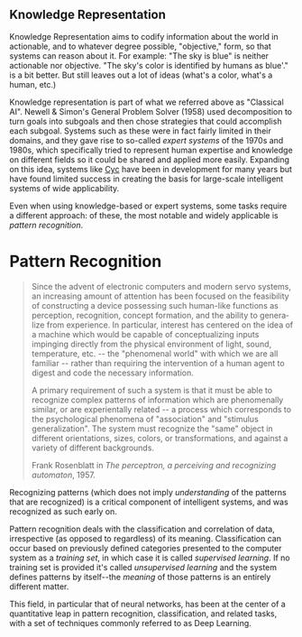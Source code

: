 
## Knowledge Representation

Knowledge Representation aims to codify information about the world in actionable, and to whatever degree possible, "objective," form, so that systems can reason about it. For example: "The sky is blue" is neither actionable nor objective. "The
sky's color is identified by humans as blue'." is a bit better. But
still leaves out a lot of ideas (what's a color, what's a human, etc.)

Knowledge representation is part of what we referred above as "Classical AI". Newell & Simon's General Problem Solver (1958) used decomposition to turn goals into subgoals and then chose strategies that could accomplish each subgoal. Systems such as these were in fact fairly limited in their domains, and they gave rise to so-called _expert systems_ of the 1970s and 1980s, which specifically tried to represent human expertise and knowledge on different fields so it could be shared and applied more easily. Expanding on this idea, systems like [Cyc](https://en.wikipedia.org/wiki/Cyc) have been in development for many years but have found limited success in creating the basis for large-scale intelligent systems of wide applicability.

Even when using knowledge-based or expert systems, some tasks require a different approach: of these, the most notable and widely applicable is _pattern recognition_.

# Pattern Recognition

<blockquote class="blockquote-reverse small">
   <p>Since the advent of electronic computers and modern servo systems, an increasing amount of attention has been focused on the feasibility of constructing a device possessing such human-like functions as perception, recognition, concept formation, and the ability to genera­lize from experience. In particular, interest has centered on the idea of a machine which would be capable of conceptualizing inputs impinging directly from the physical environment of light, sound, temperature, etc. -- the "phenomenal world" with which we are all familiar -- rather than requiring the intervention of a human agent to digest and code the necessary information.</p>
   <P>A primary requirement of such a system is that it must
   be able to recognize complex patterns of information which are phenomen­ally similar, or are experientally related -- a process which corresponds to the psychological phenomena of "association" and "stimulus generalization". The system must recognize the "same" object in different orientations, sizes, colors, or transformations, and against a variety of different backgrounds.</p>
   <footer>Frank Rosenblatt in <cite title="The perceptron, a perceiving and recognizing automaton">The perceptron, a perceiving and recognizing automaton</cite>, 1957.</footer>
</blockquote>

Recognizing patterns (which does not imply _understanding_ of the patterns that are recognized) is a critical component of intelligent systems, and was recognized as such early on.

Pattern recognition deals with the classification and correlation of data, irrespective (as opposed to regardless) of its meaning. Classification can occur based on previously defined categories presented to the computer system as a _training set_, in which case it is called _supervised learning_. If no training set is provided it's called _unsupervised learning_ and the system defines patterns by itself--the _meaning_ of those patterns is an entirely different matter.

This field, in particular that of neural networks, has been at the center of a quantitative leap in pattern recognition, classification, and related tasks, with a set of techniques commonly referred to as Deep Learning.
